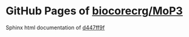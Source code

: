 GitHub Pages of [biocorecrg/MoP3](https://github.com/biocorecrg/MoP3.git)
===
Sphinx html documentation of [d447ff9f](https://github.com/biocorecrg/MoP3/tree/d447ff9f2117cac897a089e81b768d10bea0e1fc)
